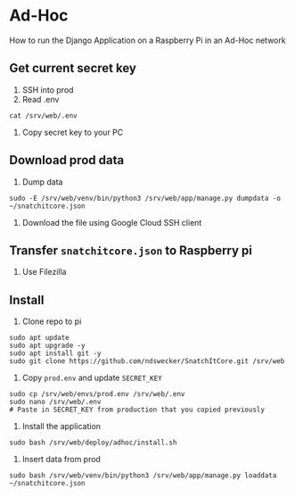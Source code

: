 # Ad-Hoc

How to run the Django Application on a Raspberry Pi in an Ad-Hoc network

## Get current secret key

1. SSH into prod
1. Read .env

```shell
cat /srv/web/.env
```

1. Copy secret key to your PC

## Download prod data

1. Dump data

```shell
sudo -E /srv/web/venv/bin/python3 /srv/web/app/manage.py dumpdata -o ~/snatchitcore.json
```

1. Download the file using Google Cloud SSH client

## Transfer `snatchitcore.json` to Raspberry pi

1. Use Filezilla

## Install

1. Clone repo to pi

```shell
sudo apt update
sudo apt upgrade -y
sudo apt install git -y
sudo git clone https://github.com/ndswecker/SnatchItCore.git /srv/web
```

1. Copy `prod.env` and update `SECRET_KEY`

```shell
sudo cp /srv/web/envs/prod.env /srv/web/.env
sudo nano /srv/web/.env
# Paste in SECRET_KEY from production that you copied previously
```

1. Install the application

```shell
sudo bash /srv/web/deploy/adhoc/install.sh
```

1. Insert data from prod

```shell
sudo bash /srv/web/venv/bin/python3 /srv/web/app/manage.py loaddata ~/snatchitcore.json
```
